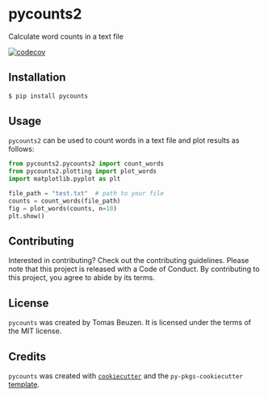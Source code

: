 # pycounts2

Calculate word counts in a text file

[![codecov](https://codecov.io/github/meagangardner/pycounts2/graph/badge.svg?token=W2YVPYM67T)](https://codecov.io/github/meagangardner/pycounts2)

## Installation

```bash
$ pip install pycounts
```

## Usage

`pycounts2` can be used to count words in a text file and plot results
as follows:

```python
from pycounts2.pycounts2 import count_words
from pycounts2.plotting import plot_words
import matplotlib.pyplot as plt

file_path = "test.txt"  # path to your file
counts = count_words(file_path)
fig = plot_words(counts, n=10)
plt.show()
```

## Contributing

Interested in contributing? Check out the contributing guidelines. 
Please note that this project is released with a Code of Conduct. 
By contributing to this project, you agree to abide by its terms.

## License

`pycounts` was created by Tomas Beuzen. It is licensed under the terms
of the MIT license.

## Credits

`pycounts` was created with 
[`cookiecutter`](https://cookiecutter.readthedocs.io/en/latest/) and 
the `py-pkgs-cookiecutter` 
[template](https://github.com/py-pkgs/py-pkgs-cookiecutter).
